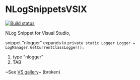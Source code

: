 # NLogSnippetsVSIX

[![Build status](https://ci.appveyor.com/api/projects/status/8qfri6nuhmh0poen/branch/master?svg=true)](https://ci.appveyor.com/project/nlog/nlogsnippetsvsix/branch/master)

NLog Snippet for Visual Studio,

snippet "nlogger" expands to `private static Logger Logger = LogManager.GetCurrentClassLogger();`

1. type "nlogger" 
2. TAB


~See [VS gallery](https://visualstudiogallery.msdn.microsoft.com/15d51643-704d-4a35-b263-60eb31e3485d)~ (broken)
